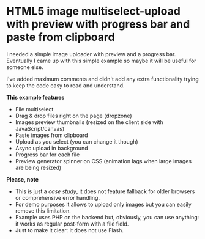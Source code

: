 # HTML5 image multiselect-upload with preview with progress bar and paste from clipboard

I needed a simple image uploader with preview and a progress bar.
Eventually I came up with this simple example so maybe it will be useful for someone else.

I've added maximum comments and didn't add any extra functionality trying to keep the code easy to read and understand.

**This example features**

- File multiselect
- Drag & drop files right on the page (dropzone)
- Images preview thumbnails (resized on the client side with JavaScript/canvas)
- Paste images from clipboard
- Upload as you select (you can change it though)
- Async upload in background
- Progress bar for each file
- Preview generator spinner on CSS (animation lags when large images are being resized)

**Please, note**

- This is just a *case study*, it does not feature fallback for older browsers or comprehensive error handling.
- For demo purposes it allows to upload only images but you can easily remove this limitation.
- Example uses PHP on the backend but, obviously, you can use anything: it works as regular post-form with a file field.
- Just to make it clear: It does not use Flash.


